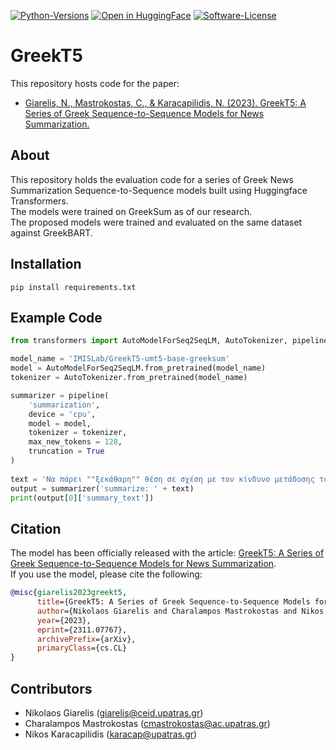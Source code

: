 [![Python-Versions](https://img.shields.io/badge/python-3.9_|_3.10-blue.svg)]()
[![Open in HuggingFace](https://img.shields.io/badge/%F0%9F%A4%97-Open_in_HuggingFace-orange)](https://huggingface.co/IMISLab/)
[![Software-License](https://img.shields.io/badge/License-Apache--2.0-green)](https://github.com/NC0DER/LMRank/blob/main/LICENSE)

# GreekT5
This repository hosts code for the paper:
* [Giarelis, N., Mastrokostas, C., & Karacapilidis, N. (2023). GreekT5: A Series of Greek Sequence-to-Sequence Models for News Summarization.](https://arxiv.org/abs/2311.07767)


## About
This repository holds the evaluation code for a series of Greek News Summarization Sequence-to-Sequence models built using Huggingface Transformers.  
The models were trained on GreekSum as of our research.  
The proposed models were trained and evaluated on the same dataset against GreekBART.  


## Installation
```
pip install requirements.txt
```

## Example Code
```python
from transformers import AutoModelForSeq2SeqLM, AutoTokenizer, pipeline

model_name = 'IMISLab/GreekT5-umt5-base-greeksum'
model = AutoModelForSeq2SeqLM.from_pretrained(model_name)
tokenizer = AutoTokenizer.from_pretrained(model_name) 

summarizer = pipeline(
    'summarization',
    device = 'cpu',
    model = model,
    tokenizer = tokenizer,
    max_new_tokens = 128,
    truncation = True
)
    
text = 'Να πάρει ""ξεκάθαρη"" θέση σε σχέση με τον κίνδυνο μετάδοσης του κορονοϊού από τη Θεία Κοινωνία καλεί την κυβέρνηση και τον Πρωθυπουργό με ανακοίνωσή του τη Δευτέρα ο ΣΥΡΙΖΑ. ""Την ώρα που κλείνουν προληπτικά και ορθώς σχολεία, πανεπιστήμια, γήπεδα και λαμβάνονται ειδικά μέτρα ακόμη και για την ορκωμοσία της νέας Προέδρου της Δημοκρατίας, η Ιερά Σύνοδος της Εκκλησίας της Ελλάδος επιμένει ότι το μυστήριο της Θείας Κοινωνίας δεν εγκυμονεί κινδύνους μετάδοσης του κορονοϊού, καλώντας όμως τις ευπαθείς ομάδες να μείνουν σπίτι τους"", αναφέρει η αξιωματική αντιπολίτευση και συνεχίζει: ""Ωστόσο το πρόβλημα δεν είναι τι λέει η Ιερά Σύνοδος, αλλά τι λέει η Πολιτεία και συγκεκριμένα ο ΕΟΔΥ και το Υπουργείο Υγείας, που έχουν και την αποκλειστική κοινωνική ευθύνη για τη μη εξάπλωση του ιού και την προστασία των πολιτών"". ""Σε άλλες ευρωπαϊκές χώρες με εξίσου μεγάλο σεβασμό στη Χριστιανική πίστη και στο θρησκευτικό συναίσθημα, τα μυστήρια της Εκκλησίας είτε αναστέλλονται είτε τροποποιούν το τελετουργικό τους. Μόνο στη χώρα μας έχουμε το θλιβερό προνόμιο μιας πολιτείας που δεν τολμά να πει το αυτονόητο"", προσθέτει, τονίζοντας ότι ""η κυβέρνηση λοιπόν και το Υπουργείο Υγείας οφείλουν να πάρουν δημόσια μια ξεκάθαρη θέση και να μην θυσιάζουν τη δημόσια Υγεία στο βωμό του πολιτικού κόστους"". ""Συμφωνούν ότι η Θεία Κοινωνία δεν εγκυμονεί κινδύνους μετάδοσης του κορονοϊού; Δεν είναι θέμα ευσέβειας αλλά κοινωνικής ευθύνης. Και με τη Δημόσια υγεία δεν μπορούμε να παίζουμε"", καταλήγει η ανακοίνωση του γραφείου Τύπου του ΣΥΡΙΖΑ. *ΠΩΣ ΜΕΤΑΔΙΔΕΤΑΙ. Χρήσιμος οδηγός για να προστατευθείτε από τον κορονοϊό *ΤΑ ΝΟΣΟΚΟΜΕΙΑ ΑΝΑΦΟΡΑΣ. Ποια θα υποδέχονται τα κρούσματα κορονοϊού στην Ελλάδα. *ΤΑΞΙΔΙΑ. Κορονοϊός και αεροδρόμια: Τι να προσέξετε. *Η ΕΠΙΔΗΜΙΑ ΣΤΟΝ ΠΛΑΝΗΤΗ. Δείτε LIVE χάρτη με την εξέλιξη του κορονοϊού.'
output = summarizer('summarize: ' + text)
print(output[0]['summary_text'])
```

## Citation
The model has been officially released with the article: [GreekT5: A Series of Greek Sequence-to-Sequence Models for News Summarization](https://arxiv.org/abs/2311.07767).  
If you use the model, please cite the following:

```bibtex
@misc{giarelis2023greekt5,
      title={GreekT5: A Series of Greek Sequence-to-Sequence Models for News Summarization}, 
      author={Nikolaos Giarelis and Charalampos Mastrokostas and Nikos Karacapilidis},
      year={2023},
      eprint={2311.07767},
      archivePrefix={arXiv},
      primaryClass={cs.CL}
}
```

## Contributors
* Nikolaos Giarelis (giarelis@ceid.upatras.gr)
* Charalampos Mastrokostas (cmastrokostas@ac.upatras.gr)
* Nikos Karacapilidis (karacap@upatras.gr)
